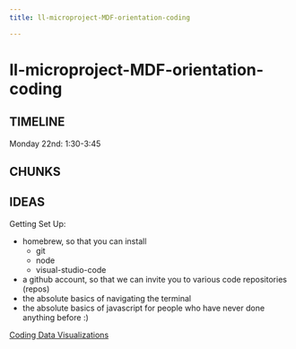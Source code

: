 ```yaml
---
title: ll-microproject-MDF-orientation-coding

---
```


# ll-microproject-MDF-orientation-coding

## TIMELINE
 Monday 22nd: 1:30-3:45

## CHUNKS

## IDEAS

Getting Set Up:
* homebrew, so that you can install
    * git
    * node
    * visual-studio-code
* a github account, so that we can invite you to various code repositories (repos)
* the absolute basics of navigating the terminal
* the absolute basics of javascript for people who have never done anything before :)



[Coding Data Visualizations](https://hackmd.io/JDifXR_fT--uRVrSNa3F6Q)